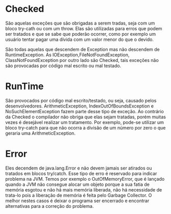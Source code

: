 # Checked
  São aquelas exceções que são obrigadas a serem tradas, seja com um bloco try-cath ou com um throw. Elas são utilizadas para erros que podem ser tratados e que se sabe que poderão ocorrer, como por exemplo um usuário tentar pagar uma dívida com um valor menor do que o devido.
  
  São todas aquelas que descendem de Exception mas não descendem de RuntimeException. As IOException,FileNotFoundException, ClassNotFoundException por outro lado são Checked, tais exceções não são provocadas por código mal escrito ou mal testado.
# RunTime
  São provocados por código mal escrito/testado, ou seja, causado pelos desenvolvedores. ArithmeticException, IndexOutOfBoundsException e NoSuchElementException fazem parte desse tipo de exceção. Ao contrário da Checked o compilador não obriga que elas sejam tratadas, porém muitas vezes é desejável realizar um tratamento. Por exemplo, pode-se utilizar um bloco try-catch para que não ocorra a divisão de um número por zero o que geraria uma ArithmeticException.
# Error
  Eles decendem de java.lang.Error e não devem jamais ser atirados ou tratados em blocos try/catch. Esse tipo de erro é reservado para indicar problema na JVM. Temos por exemplo o OutOfMemoryError, que é lançado quando a JVM não consegue alocar um objeto porque a sua fatia de memória esgotou e não há mais memória liberada, não há necessidade de trata-lo pois a liberação de memória é feita pelo Garbage Collector. O melhor nestes casos é deixar o programa ser encerrado e encontrar alternativas para a correção do problema.
